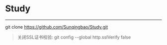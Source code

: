 # Study

[^声明]: 主要为自己在学习中的笔记与代码记录，目的是为了总结、备忘与整理，方便于自己的项目开发中快速查找。 部分总结会参考或复制网上的其他文章，用来总结归档，会在下方添加注脚标注主要参考来源与原作者。若有侵权，请联系我，我会删除相关内容。

----------





git clone https://github.com/Sunqingbao/Study.git

> 关闭SSL证书校验: git config --global http.sslVerify false





